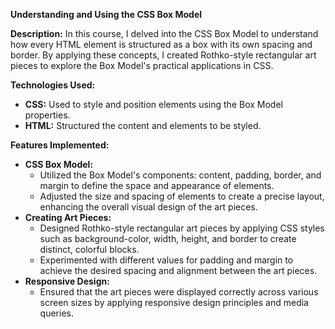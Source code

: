 <p><strong>Understanding and Using the CSS Box Model</strong></p>

<p><strong>Description:</strong>  
In this course, I delved into the CSS Box Model to understand how every HTML element is structured as a box with its own spacing and border. By applying these concepts, I created Rothko-style rectangular art pieces to explore the Box Model's practical applications in CSS.</p>

<p><strong>Technologies Used:</strong></p>
<ul>
  <li><strong>CSS:</strong> Used to style and position elements using the Box Model properties.</li>
  <li><strong>HTML:</strong> Structured the content and elements to be styled.</li>
</ul>

<p><strong>Features Implemented:</strong></p>
<ul>
  <li><strong>CSS Box Model:</strong>
    <ul>
      <li>Utilized the Box Model's components: content, padding, border, and margin to define the space and appearance of elements.</li>
      <li>Adjusted the size and spacing of elements to create a precise layout, enhancing the overall visual design of the art pieces.</li>
    </ul>
  </li>
  <li><strong>Creating Art Pieces:</strong>
    <ul>
      <li>Designed Rothko-style rectangular art pieces by applying CSS styles such as background-color, width, height, and border to create distinct, colorful blocks.</li>
      <li>Experimented with different values for padding and margin to achieve the desired spacing and alignment between the art pieces.</li>
    </ul>
  </li>
  <li><strong>Responsive Design:</strong>
    <ul>
      <li>Ensured that the art pieces were displayed correctly across various screen sizes by applying responsive design principles and media queries.</li>
    </ul>
  </li>
</ul>
